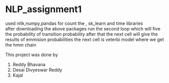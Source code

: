 # NLP_assignment1

used nltk,numpy,pandas for count the , sk_learn and time libraries  
after downloading the above packages run the second loop which will five the probability of transition probability
after that the next cell will give the results of emmision probabilities
the next cell is veterbi model where we get the hmm chain

This project was done by
1) Reddy Bhavana
2) Desai Divyeswar Reddy
3) Kajal

